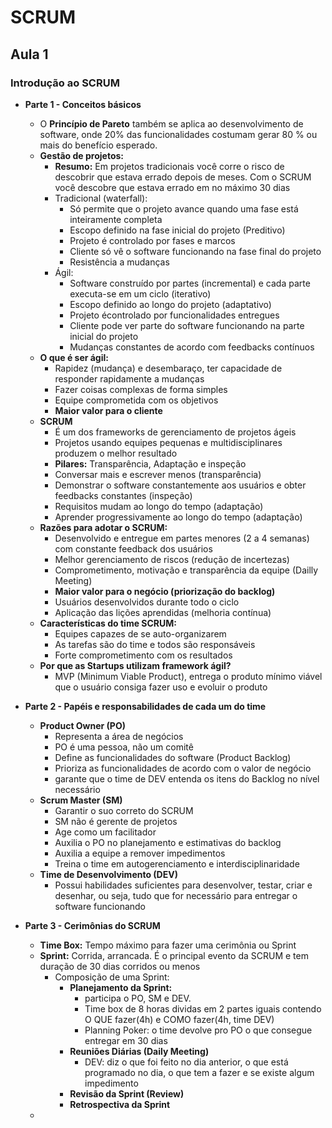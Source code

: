 # SCRUM

## Aula 1
### Introdução ao SCRUM
+ **Parte 1 - Conceitos básicos**
  + O **Princípio de Pareto** também se aplica ao desenvolvimento de software, onde 20% das funcionalidades costumam gerar 80 % ou mais do benefício esperado.
  + **Gestão de projetos:**
    + **Resumo:** Em projetos tradicionais você corre o risco de descobrir que estava errado depois de meses. Com o SCRUM você descobre que estava errado em no máximo 30 dias 
    + Tradicional (waterfall): 
      + Só permite que o projeto avance quando uma fase está inteiramente completa
      + Escopo definido na fase inicial do projeto (Preditivo)
      + Projeto é controlado por fases e marcos
      + Cliente só vê o software funcionando na fase final do projeto
      + Resistência a mudanças
    + Ágil: 
      + Software construído por partes (incremental) e cada parte executa-se em um ciclo (iterativo)
      + Escopo definido ao longo do projeto (adaptativo)
      + Projeto écontrolado por funcionalidades entregues
      + Cliente pode ver parte do software funcionando na parte inicial do projeto
      + Mudanças constantes de acordo com feedbacks contínuos
  + **O que é ser ágil:**
    + Rapidez (mudança) e desembaraço, ter capacidade de responder rapidamente a mudanças
    + Fazer coisas complexas de forma simples
    + Equipe comprometida com os objetivos
    + **Maior valor para o cliente**
  + **SCRUM**
    + É um dos frameworks de gerenciamento de projetos ágeis
    + Projetos usando equipes pequenas e multidisciplinares produzem o melhor resultado
    + **Pilares:** Transparência, Adaptação e inspeção
    + Conversar mais e escrever menos (transparência)
    + Demonstrar o software constantemente aos usuários e obter feedbacks constantes (inspeção)
    + Requisitos mudam ao longo do tempo (adaptação)
    + Aprender progressivamente ao longo do tempo (adaptação)
  + **Razões para adotar o SCRUM:**
    + Desenvolvido e entregue em partes menores (2 a 4 semanas) com constante feedback dos usuários
    + Melhor gerenciamento de riscos (redução de incertezas)
    + Comprometimento, motivação e transparência da equipe (Dailly Meeting)
    + **Maior valor para o negócio (priorização do backlog)**
    + Usuários desenvolvidos durante todo o ciclo
    + Aplicação das lições aprendidas (melhoria contínua)
  + **Características do time SCRUM:**
    + Equipes capazes de se auto-organizarem
    + As tarefas são do time e todos são responsáveis
    + Forte comprometimento com os resultados
  + **Por que as Startups utilizam framework ágil?**
    + MVP (Minimum Viable Product), entrega o produto mínimo viável que o usuário consiga fazer uso e evoluir o produto

+ **Parte 2 - Papéis e responsabilidades de cada um do time**
  + **Product Owner (PO)**
    + Representa a área de negócios
    + PO é uma pessoa, não um comitê
    + Define as funcionalidades do software (Product Backlog)
    + Prioriza as funcionalidades de acordo com o valor de negócio
    + garante que o time de DEV entenda os itens do Backlog no nível necessário
  + **Scrum Master (SM)**
    + Garantir o suo correto do SCRUM
    + SM não é gerente de projetos
    + Age como um facilitador
    + Auxilia o PO no planejamento e estimativas do backlog
    + Auxilia a equipe a remover impedimentos
    + Treina o time em autogerenciamento e interdisciplinaridade
  + **Time de Desenvolvimento (DEV)**
    + Possui habilidades suficientes para desenvolver, testar, criar e desenhar, ou seja, tudo que for necessário para entregar o software funcionando

+ **Parte 3 - Cerimônias do SCRUM**
  + **Time Box:** Tempo máximo para fazer uma cerimônia ou Sprint
  + **Sprint:** Corrida, arrancada. É o principal evento da SCRUM e tem duração de 30 dias corridos ou menos
    + Composição de uma Sprint:
      + **Planejamento da Sprint:** 
        + participa o PO, SM e DEV. 
        + Time box de 8 horas dividas em 2 partes iguais contendo O QUE fazer(4h) e COMO fazer(4h, time DEV)
        + Planning Poker: o time devolve pro PO o que consegue entregar em 30 dias
      + **Reuniões Diárias (Daily Meeting)**
        + DEV: diz o que foi feito no dia anterior, o que está programado no dia, o que tem a fazer e se existe algum impedimento
      + **Revisão da Sprint (Review)**
      + **Retrospectiva da Sprint**
  + 
